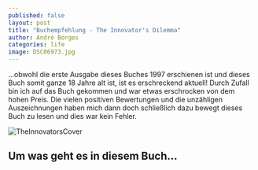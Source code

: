 ```yaml
---
published: false
layout: post
title: "Buchempfehlung - The Innovator's Dilemma"
author: André Borges
categories: life
image: DSC06973.jpg
---
```



...obwohl die erste Ausgabe dieses Buches 1997 erschienen ist und dieses Buch somit ganze 18 Jahre alt ist, ist es erschreckend aktuell! Durch Zufall bin ich auf das Buch gekommen und war etwas erschrocken von dem hohen Preis. Die vielen positiven Bewertungen und die unzähligen Auszeichnungen haben mich dann doch schließlich dazu bewegt dieses Buch zu lesen und dies war kein Fehler.

![TheInnovatorsCover]({{site.baseurl}}/images/DSC06973.jpg)


## Um was geht es in diesem Buch...
